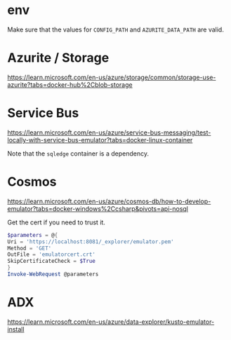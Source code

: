 # env

Make sure that the values for `CONFIG_PATH` and `AZURITE_DATA_PATH` are valid.

# Azurite / Storage

https://learn.microsoft.com/en-us/azure/storage/common/storage-use-azurite?tabs=docker-hub%2Cblob-storage

# Service Bus

https://learn.microsoft.com/en-us/azure/service-bus-messaging/test-locally-with-service-bus-emulator?tabs=docker-linux-container

Note that the `sqledge` container is a dependency.

# Cosmos
https://learn.microsoft.com/en-us/azure/cosmos-db/how-to-develop-emulator?tabs=docker-windows%2Ccsharp&pivots=api-nosql

Get the cert if you need to trust it.
```powershell
$parameters = @{
Uri = 'https://localhost:8081/_explorer/emulator.pem'
Method = 'GET'
OutFile = 'emulatorcert.crt'
SkipCertificateCheck = $True
}
Invoke-WebRequest @parameters
```

# ADX
https://learn.microsoft.com/en-us/azure/data-explorer/kusto-emulator-install

